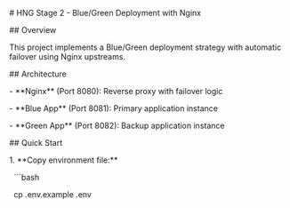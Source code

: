 \# HNG Stage 2 - Blue/Green Deployment with Nginx



\## Overview

This project implements a Blue/Green deployment strategy with automatic failover using Nginx upstreams.



\## Architecture

\- \*\*Nginx\*\* (Port 8080): Reverse proxy with failover logic

\- \*\*Blue App\*\* (Port 8081): Primary application instance

\- \*\*Green App\*\* (Port 8082): Backup application instance



\## Quick Start



1\. \*\*Copy environment file:\*\*

&nbsp;  ```bash

&nbsp;  cp .env.example .env

